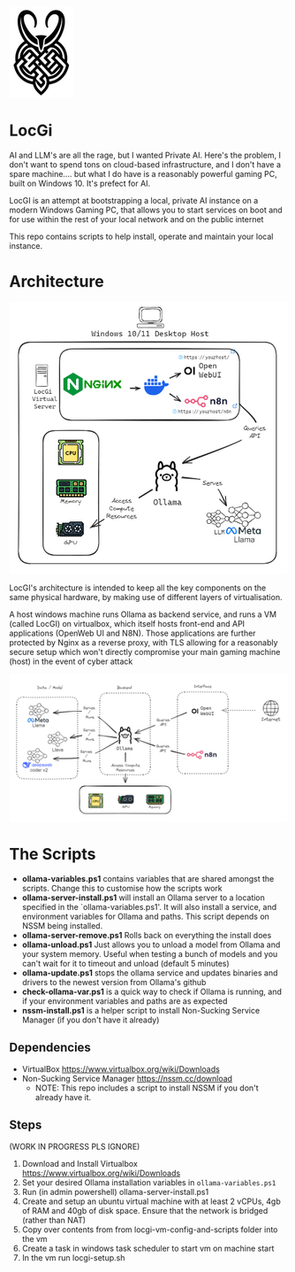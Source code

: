 
![logo](documentation/locgi-logo-trans-small.png)

# LocGi
AI and LLM's are all the rage, but I wanted Private AI. Here's the problem, I don't want to spend tons on cloud-based infrastructure, and I don't have a spare machine.... but what I do have is a reasonably powerful gaming PC, built on Windows 10. It's prefect for AI.

LocGI is an attempt at bootstrapping a local, private AI instance on a modern Windows Gaming PC, that allows you to start services on boot and for use within the rest of your local network and on the public internet

This repo contains scripts to help install, operate and maintain your local instance. 

# Architecture
![hosting architecture](documentation/host-architecture.png)

LocGI's architecture is intended to keep all the key components on the same physical hardware, by making use of different layers of virtualisation.

A host windows machine runs Ollama as backend service, and runs a VM (called LocGI) on virtualbox, which itself hosts front-end and API applications (OpenWeb UI and N8N). Those applications are further protected by Nginx as a reverse proxy, with TLS allowing for a reasonably secure setup which won't directly compromise your main gaming machine (host) in the event of cyber attack

![service architecture](documentation/service-architecture.png)

# The Scripts
- **ollama-variables.ps1** contains variables that are shared amongst the scripts. Change this to customise how the scripts work
- **ollama-server-install.ps1** will install an Ollama server to a location specified in the `ollama-variables.ps1'. It will also install a service, and environment variables for Ollama and paths. This script depends on NSSM being installed. 
- **ollama-server-remove.ps1** Rolls back on everything the install does
- **ollama-unload.ps1** Just allows you to unload a model from Ollama and your system memory. Useful when testing a bunch of models and you can't wait for it to timeout and unload (default 5 minutes)
- **ollama-update.ps1** stops the ollama service and updates binaries and drivers to the newest version from Ollama's github
- **check-ollama-var.ps1** is a quick way to check if Ollama is running, and if your environment variables and paths are as expected
- **nssm-install.ps1** is a helper script to install Non-Sucking Service Manager (if you don't have it already)


## Dependencies
- VirtualBox https://www.virtualbox.org/wiki/Downloads
- Non-Sucking Service Manager https://nssm.cc/download
    - NOTE: This repo includes a script to install NSSM if you don't already have it.

## Steps
 (WORK IN PROGRESS PLS IGNORE)
1. Download and Install Virtualbox https://www.virtualbox.org/wiki/Downloads
2. Set your desired Ollama installation variables in `ollama-variables.ps1`
3. Run (in admin powershell) ollama-server-install.ps1
5. Create and setup an ubuntu virtual machine with at least 2 vCPUs, 4gb of RAM and 40gb of disk space. Ensure that the network is bridged (rather than NAT)
6. Copy over contents from from locgi-vm-config-and-scripts folder into the vm
5. Create a task in windows task scheduler to start vm on machine start
7. In the vm run locgi-setup.sh






